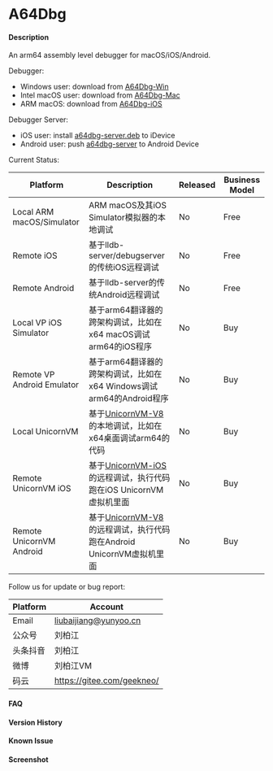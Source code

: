 # A64Dbg

#### Description

An arm64 assembly level debugger for macOS/iOS/Android.

Debugger:

 * Windows user: download from [A64Dbg-Win](https://gitee.com/geekneo/A64Dbg-Win)
 * Intel macOS user: download from [A64Dbg-Mac](https://gitee.com/geekneo/A64Dbg-Mac)
 * ARM macOS: download from [A64Dbg-iOS](https://gitee.com/geekneo/A64Dbg-iOS)

Debugger Server:

 * iOS user: install [a64dbg-server.deb](https://gitee.com/geekneo/A64Dbg/blob/master/a64dbg-server.deb) to iDevice
 * Android user: push [a64dbg-server](https://gitee.com/geekneo/A64Dbg/blob/master/a64dbg-server) to Android Device

Current Status:

|Platform|Description|Released|Business Model|
|-|-|-|-|
|Local ARM macOS/Simulator|ARM macOS及其iOS Simulator模拟器的本地调试|No|Free|
|Remote iOS|基于lldb-server/debugserver的传统iOS远程调试|No|Free|
|Remote Android|基于lldb-server的传统Android远程调试|No|Free|
|Local VP iOS Simulator|基于arm64翻译器的跨架构调试，比如在x64 macOS调试arm64的iOS程序|No|Buy|
|Remote VP Android Emulator|基于arm64翻译器的跨架构调试，比如在x64 Windows调试arm64的Android程序|No|Buy|
|Local UnicornVM|基于[UnicornVM-V8](https://gitee.com/geekneo/VirtualCode)的本地调试，比如在x64桌面调试arm64的代码|No|Buy|
|Remote UnicornVM iOS|基于[UnicornVM-iOS](https://gitee.com/geekneo/VirtualCode)的远程调试，执行代码跑在iOS UnicornVM虚拟机里面|No|Buy|
|Remote UnicornVM Android|基于[UnicornVM-V8](https://gitee.com/geekneo/VirtualCode)的远程调试，执行代码跑在Android UnicornVM虚拟机里面|No|Buy|

Follow us for update or bug report:

|Platform|Account|
|-|-|
|Email|liubaijiang@yunyoo.cn|
|公众号|刘柏江|
|头条抖音|刘柏江|
|微博|刘柏江VM|
|码云|https://gitee.com/geekneo/|


#### FAQ



#### Version History



#### Known Issue



#### Screenshot


